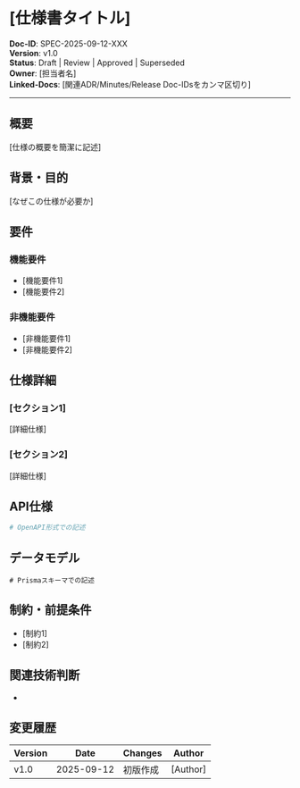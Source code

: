 # [仕様書タイトル]

**Doc-ID**: SPEC-2025-09-12-XXX  
**Version**: v1.0  
**Status**: Draft | Review | Approved | Superseded  
**Owner**: [担当者名]  
**Linked-Docs**: [関連ADR/Minutes/Release Doc-IDsをカンマ区切り]  

---

## 概要
[仕様の概要を簡潔に記述]

## 背景・目的
[なぜこの仕様が必要か]

## 要件
### 機能要件
- [機能要件1]
- [機能要件2]

### 非機能要件
- [非機能要件1]
- [非機能要件2]

## 仕様詳細
### [セクション1]
[詳細仕様]

### [セクション2]
[詳細仕様]

## API仕様
```yaml
# OpenAPI形式での記述
```

## データモデル
```prisma
# Prismaスキーマでの記述
```

## 制約・前提条件
- [制約1]
- [制約2]

## 関連技術判断
- [ADR-2025-09-12-XXX]: [判断内容の要約]

## 変更履歴
| Version | Date | Changes | Author |
|---------|------|---------|--------|
| v1.0 | 2025-09-12 | 初版作成 | [Author] |